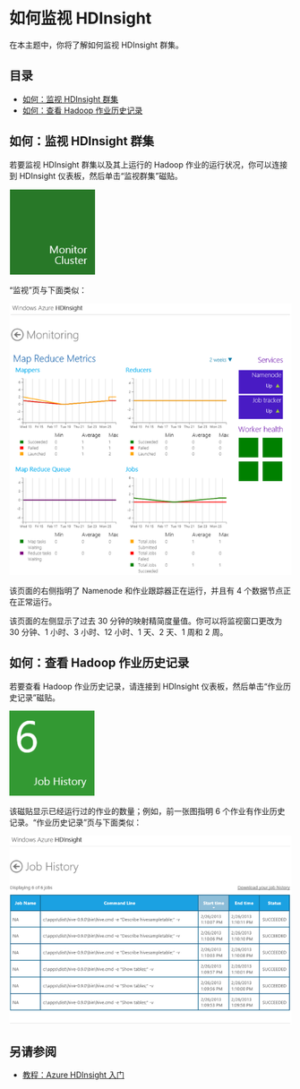 <properties linkid="manage-services-hdinsight-howto-monitor-hdinsight" urlDisplayName="Monitor" pageTitle="如何监视 HDInsight | Azure" metaKeywords="" description="Learn how to monitor an HDInsight cluster and view Hadoop job history through the Azure management portal." metaCanonical="" services="hdinsight" documentationCenter="" title="How to Monitor HDInsight" authors="jgao" solutions="" manager="paulettm" editor="mollybos" />
<tags ms.service="hdinsight"
    ms.date=""
    wacn.date="04/11/2015"
    />

# 如何监视 HDInsight

在本主题中，你将了解如何监视 HDInsight 群集。

## 目录

-   [如何：监视 HDInsight 群集][]
-   [如何：查看 Hadoop 作业历史记录][]

## 如何：监视 HDInsight 群集

若要监视 HDInsight 群集以及其上运行的 Hadoop 作业的运行状况，你可以连接到 HDInsight 仪表板，然后单击“监视群集”磁贴。

![HDI.TileMonitorCluster][]

“监视”页与下面类似：

![HDI.MonitorPage][]

该页面的右侧指明了 Namenode 和作业跟踪器正在运行，并且有 4 个数据节点正在正常运行。

该页面的左侧显示了过去 30 分钟的映射精简度量值。你可以将监视窗口更改为 30 分钟、1 小时、3 小时、12 小时、1 天、2 天、1 周和 2 周。

## 如何：查看 Hadoop 作业历史记录

若要查看 Hadoop 作业历史记录，请连接到 HDInsight 仪表板，然后单击“作业历史记录”磁贴。

![HDI.TileJobHistory][]

该磁贴显示已经运行过的作业的数量；例如，前一张图指明 6 个作业有作业历史记录。“作业历史记录”页与下面类似：

![HDI.JobHistoryPage][]

## 另请参阅


-   [教程：Azure HDInsight 入门][]

  [如何：监视 HDInsight 群集]: #monitorcluster
  [如何：查看 Hadoop 作业历史记录]: #jobhistory
  [HDI.TileMonitorCluster]: ./media/hdinsight-monitor/HDI.TileMonitorCluster.PNG
  [HDI.MonitorPage]: ./media/hdinsight-monitor/HDI.MonitorPage.PNG
  [HDI.TileJobHistory]: ./media/hdinsight-monitor/HDI.TileJobHistory.PNG
  [HDI.JobHistoryPage]: ./media/hdinsight-monitor/HDI.JobHistoryPage.PNG
  [如何：管理 HDInsight]: /zh-cn/documentation/articles/hdinsight-administer-use-management-portal/
  [如何：以编程方式部署 HDInsight 群集]: /zh-cn/documentation/articles/hdinsight-deploy-cluster/
  [如何：定期在你的 HDInsight 群集上执行远程作业]: /en-us/manage/services/hdinsight/howto-execute-jobs-programmatically/
  [教程：Azure HDInsight 入门]: /zh-cn/documentation/articles/hdinsight-get-started/
